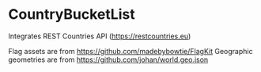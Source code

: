 # CountryBucketList
Integrates REST Countries API (https://restcountries.eu)

Flag assets are from https://github.com/madebybowtie/FlagKit
Geographic geometries are from https://github.com/johan/world.geo.json
